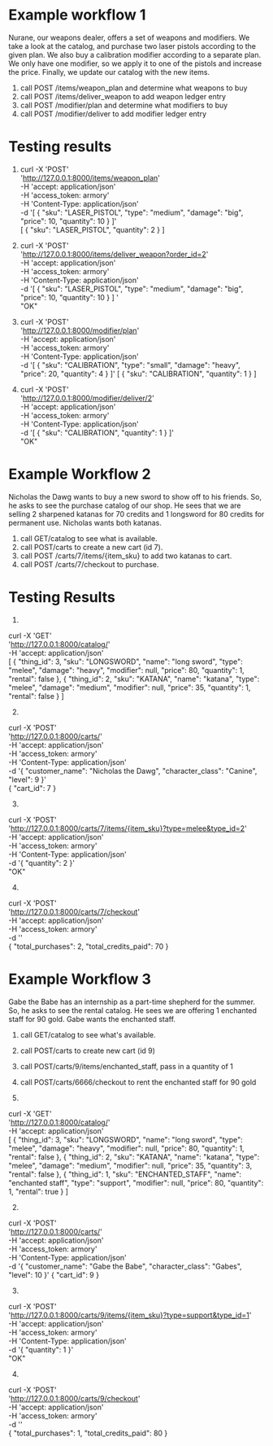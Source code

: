 # Example workflow 1 
Nurane, our weapons dealer, offers a set of weapons and modifiers. We take a look at the catalog, and purchase two laser pistols according to the given plan. We also buy a calibration modifier according to a separate plan. We only have one modifier, so we apply it to one of the pistols and increase the price. Finally, we update our catalog with the new items.   

1. call POST /items/weapon_plan and determine what weapons to buy 
2. call POST /items/deliver_weapon to add weapon ledger entry
3. call POST /modifier/plan and determine what modifiers to buy
4. call POST /modifier/deliver to add modifier ledger entry    


# Testing results
1. curl -X 'POST' \
  'http://127.0.0.1:8000/items/weapon_plan' \
  -H 'accept: application/json' \
  -H 'access_token: armory' \
  -H 'Content-Type: application/json' \
  -d '[
  {
    "sku": "LASER_PISTOL",
    "type": "medium",
    "damage": "big",
    "price": 10,
    "quantity": 10
  }
]'   
[
  {
    "sku": "LASER_PISTOL",
    "quantity": 2
  }
]    

2. curl -X 'POST' \
  'http://127.0.0.1:8000/items/deliver_weapon?order_id=2' \
  -H 'accept: application/json' \
  -H 'access_token: armory' \
  -H 'Content-Type: application/json' \
  -d '[
  {
    "sku": "LASER_PISTOL",
    "type": "medium",
    "damage": "big",
    "price": 10,
    "quantity": 10
  }
]
'     
"OK"    

3. curl -X 'POST' \
  'http://127.0.0.1:8000/modifier/plan' \
  -H 'accept: application/json' \
  -H 'access_token: armory' \
  -H 'Content-Type: application/json' \
  -d '[
  {
    "sku": "CALIBRATION",
    "type": "small",
    "damage": "heavy",
    "price": 20,
    "quantity": 4
  }
]'
[
  {
    "sku": "CALIBRATION",
    "quantity": 1
  }
]

4. curl -X 'POST' \
  'http://127.0.0.1:8000/modifier/deliver/2' \
  -H 'accept: application/json' \
  -H 'access_token: armory' \
  -H 'Content-Type: application/json' \
  -d '[
  {
    "sku": "CALIBRATION",
    "quantity": 1
  }
]'   
"OK"

# Example Workflow 2 
Nicholas the Dawg wants to buy a new sword to show off to his friends. So, he asks to see the purchase catalog of our shop. He sees that we are selling 2 sharpened katanas for 70 credits and 1 longsword for 80 credits for permanent use. Nicholas wants both katanas.

1. call GET/catalog to see what is available. 
2. call POST/carts to create a new cart (id 7).
3. call POST /carts/7/items/{item_sku} to add two katanas to cart. 
4. call POST /carts/7/checkout to purchase.

# Testing Results
1.  
curl -X 'GET' \
  'http://127.0.0.1:8000/catalog/' \
  -H 'accept: application/json'   
[
  {
    "thing_id": 3,
    "sku": "LONGSWORD",
    "name": "long sword",
    "type": "melee",
    "damage": "heavy",
    "modifier": null,
    "price": 80,
    "quantity": 1,
    "rental": false
  },
  {
    "thing_id": 2,
    "sku": "KATANA",
    "name": "katana",
    "type": "melee",
    "damage": "medium",
    "modifier": null,
    "price": 35,
    "quantity": 1,
    "rental": false
  }
]   


2. 
curl -X 'POST' \
  'http://127.0.0.1:8000/carts/' \
  -H 'accept: application/json' \
  -H 'access_token: armory' \
  -H 'Content-Type: application/json' \
  -d '{
  "customer_name": "Nicholas the Dawg",
  "character_class": "Canine",
  "level": 9
}'  
{
  "cart_id": 7
}

3. 
curl -X 'POST' \
  'http://127.0.0.1:8000/carts/7/items/{item_sku}?type=melee&type_id=2' \
  -H 'accept: application/json' \
  -H 'access_token: armory' \
  -H 'Content-Type: application/json' \
  -d '{
  "quantity": 2
}'     
"OK"

4. 
curl -X 'POST' \
  'http://127.0.0.1:8000/carts/7/checkout' \
  -H 'accept: application/json' \
  -H 'access_token: armory' \
  -d ''     
{
  "total_purchases": 2,
  "total_credits_paid": 70
}

# Example Workflow 3
Gabe the Babe has an internship as a part-time shepherd for the summer. So, he asks to see the rental catalog. He sees we are offering 1 enchanted staff for 90 gold. Gabe wants the enchanted staff.

1. call GET/catalog to see what's available. 
2. call POST/carts to create new cart (id 9)
3. call POST/carts/9/items/enchanted_staff, pass in a quantity of 1
4. call POST/carts/6666/checkout to rent the enchanted staff for 90 gold


1.
curl -X 'GET' \
  'http://127.0.0.1:8000/catalog/' \
  -H 'accept: application/json'   
[
  {
    "thing_id": 3,
    "sku": "LONGSWORD",
    "name": "long sword",
    "type": "melee",
    "damage": "heavy",
    "modifier": null,
    "price": 80,
    "quantity": 1,
    "rental": false
  },
  {
    "thing_id": 2,
    "sku": "KATANA",
    "name": "katana",
    "type": "melee",
    "damage": "medium",
    "modifier": null,
    "price": 35,
    "quantity": 3,
    "rental": false
  },
  {
    "thing_id": 1,
    "sku": "ENCHANTED_STAFF",
    "name": "enchanted staff",
    "type": "support",
    "modifier": null,
    "price": 80,
    "quantity": 1,
    "rental": true
  }
]    

2. 
curl -X 'POST' \
  'http://127.0.0.1:8000/carts/' \
  -H 'accept: application/json' \
  -H 'access_token: armory' \
  -H 'Content-Type: application/json' \
  -d '{
  "customer_name": "Gabe the Babe",
  "character_class": "Gabes",
  "level": 10
}'
{
  "cart_id": 9
}    

3. 
curl -X 'POST' \
  'http://127.0.0.1:8000/carts/9/items/{item_sku}?type=support&type_id=1' \
  -H 'accept: application/json' \
  -H 'access_token: armory' \
  -H 'Content-Type: application/json' \
  -d '{
  "quantity": 1
}'    
"OK"    
    
4.    
curl -X 'POST' \
  'http://127.0.0.1:8000/carts/9/checkout' \
  -H 'accept: application/json' \
  -H 'access_token: armory' \
  -d ''   
{
  "total_purchases": 1,
  "total_credits_paid": 80
}
